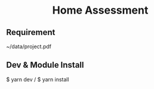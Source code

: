<h1 align="center">Home Assessment</h1>

## Requirement
~/data/project.pdf
## Dev & Module Install
$ yarn dev / $ yarn install